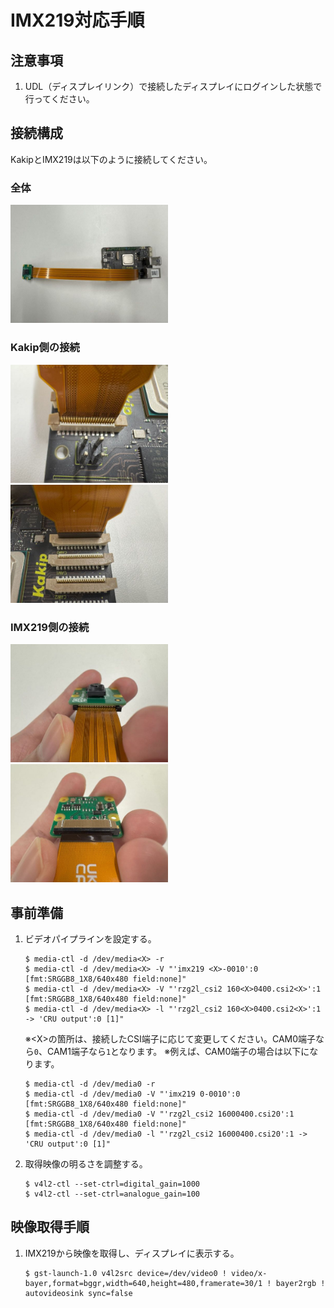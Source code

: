 # IMX219対応手順

## 注意事項

1. UDL（ディスプレイリンク）で接続したディスプレイにログインした状態で行ってください。

## 接続構成

KakipとIMX219は以下のように接続してください。
### 全体
<img src="./image/image-0.jpg" width="50%">

### Kakip側の接続
<img src="./image/image-1.jpg" width="50%">
<img src="./image/image-2.jpg" width="50%">

### IMX219側の接続
<img src="./image/image-3.jpg" width="50%">
<img src="./image/image-4.jpg" width="50%">

## 事前準備

1. ビデオパイプラインを設定する。

    ```
    $ media-ctl -d /dev/media<X> -r
    $ media-ctl -d /dev/media<X> -V "'imx219 <X>-0010':0 [fmt:SRGGB8_1X8/640x480 field:none]"
    $ media-ctl -d /dev/media<X> -V "'rzg2l_csi2 160<X>0400.csi2<X>':1 [fmt:SRGGB8_1X8/640x480 field:none]"
    $ media-ctl -d /dev/media<X> -l "'rzg2l_csi2 160<X>0400.csi2<X>':1 -> 'CRU output':0 [1]"
    ```

    ※\<X>の箇所は、接続したCSI端子に応じて変更してください。CAM0端子なら`0`、CAM1端子なら`1`となります。
    ※例えば、CAM0端子の場合は以下になります。
    ```
    $ media-ctl -d /dev/media0 -r
    $ media-ctl -d /dev/media0 -V "'imx219 0-0010':0 [fmt:SRGGB8_1X8/640x480 field:none]"
    $ media-ctl -d /dev/media0 -V "'rzg2l_csi2 16000400.csi20':1 [fmt:SRGGB8_1X8/640x480 field:none]"
    $ media-ctl -d /dev/media0 -l "'rzg2l_csi2 16000400.csi20':1 -> 'CRU output':0 [1]"
    ```

2. 取得映像の明るさを調整する。
    
    ```
    $ v4l2-ctl --set-ctrl=digital_gain=1000
    $ v4l2-ctl --set-ctrl=analogue_gain=100
    ```

## 映像取得手順

1. IMX219から映像を取得し、ディスプレイに表示する。

    ```
    $ gst-launch-1.0 v4l2src device=/dev/video0 ! video/x-bayer,format=bggr,width=640,height=480,framerate=30/1 ! bayer2rgb ! autovideosink sync=false
    ```